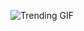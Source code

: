 ![Trending GIF](https://media2.giphy.com/media/v1.Y2lkPThiYjIxNzcyc2FwZG13cWM2d2g0d2w4MGJyZWphZGc4MzVvMXB5enY1ajZ6ZnlpdyZlcD12MV9naWZzX3NlYXJjaCZjdD1n/fryY00CO4xCz4uJuDQ/giphy.gif)
